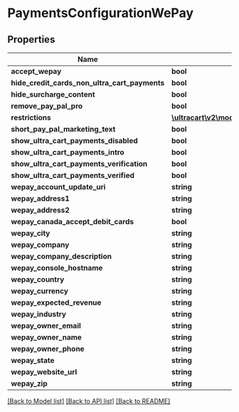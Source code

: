 # PaymentsConfigurationWePay

## Properties
Name | Type | Description | Notes
------------ | ------------- | ------------- | -------------
**accept_wepay** | **bool** |  | [optional] 
**hide_credit_cards_non_ultra_cart_payments** | **bool** |  | [optional] 
**hide_surcharge_content** | **bool** |  | [optional] 
**remove_pay_pal_pro** | **bool** |  | [optional] 
**restrictions** | [**\ultracart\v2\models\PaymentsConfigurationRestrictions**](PaymentsConfigurationRestrictions.md) |  | [optional] 
**short_pay_pal_marketing_text** | **bool** |  | [optional] 
**show_ultra_cart_payments_disabled** | **bool** |  | [optional] 
**show_ultra_cart_payments_intro** | **bool** |  | [optional] 
**show_ultra_cart_payments_verification** | **bool** |  | [optional] 
**show_ultra_cart_payments_verified** | **bool** |  | [optional] 
**wepay_account_update_uri** | **string** |  | [optional] 
**wepay_address1** | **string** |  | [optional] 
**wepay_address2** | **string** |  | [optional] 
**wepay_canada_accept_debit_cards** | **bool** |  | [optional] 
**wepay_city** | **string** |  | [optional] 
**wepay_company** | **string** |  | [optional] 
**wepay_company_description** | **string** |  | [optional] 
**wepay_console_hostname** | **string** |  | [optional] 
**wepay_country** | **string** |  | [optional] 
**wepay_currency** | **string** |  | [optional] 
**wepay_expected_revenue** | **string** |  | [optional] 
**wepay_industry** | **string** |  | [optional] 
**wepay_owner_email** | **string** |  | [optional] 
**wepay_owner_name** | **string** |  | [optional] 
**wepay_owner_phone** | **string** |  | [optional] 
**wepay_state** | **string** |  | [optional] 
**wepay_website_url** | **string** |  | [optional] 
**wepay_zip** | **string** |  | [optional] 

[[Back to Model list]](../README.md#documentation-for-models) [[Back to API list]](../README.md#documentation-for-api-endpoints) [[Back to README]](../README.md)


